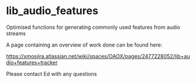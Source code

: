 # lib_audio_features
Optimised functions for generating commonly used features from audio streams

A page containing an overview of work done can be found here:

https://xmosjira.atlassian.net/wiki/spaces/OAOX/pages/2477228052/lib+audio+features+tracker

Please contact Ed with any questions